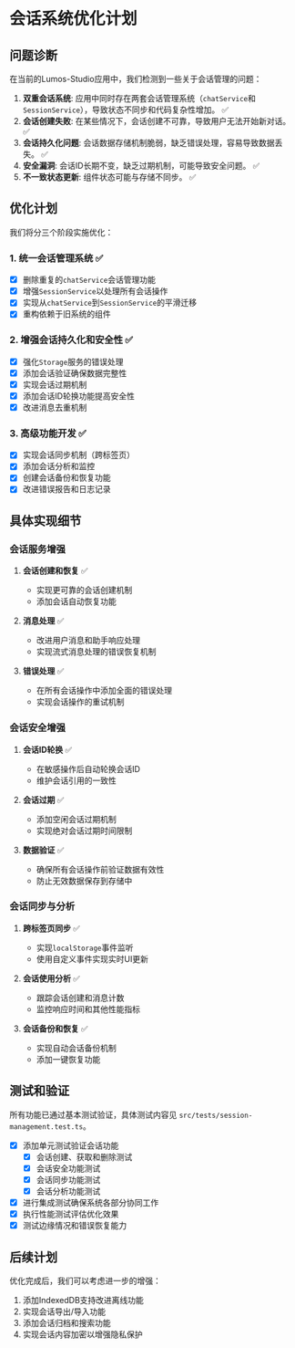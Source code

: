 # 会话系统优化计划

## 问题诊断

在当前的Lumos-Studio应用中，我们检测到一些关于会话管理的问题：

1. **双重会话系统**: 应用中同时存在两套会话管理系统（`chatService`和`SessionService`），导致状态不同步和代码复杂性增加。 ✅
2. **会话创建失败**: 在某些情况下，会话创建不可靠，导致用户无法开始新对话。 ✅
3. **会话持久化问题**: 会话数据存储机制脆弱，缺乏错误处理，容易导致数据丢失。 ✅
4. **安全漏洞**: 会话ID长期不变，缺乏过期机制，可能导致安全问题。 ✅
5. **不一致状态更新**: 组件状态可能与存储不同步。 ✅

## 优化计划

我们将分三个阶段实施优化：

### 1. 统一会话管理系统 ✅

- [x] 删除重复的`chatService`会话管理功能
- [x] 增强`SessionService`以处理所有会话操作
- [x] 实现从`chatService`到`SessionService`的平滑迁移
- [x] 重构依赖于旧系统的组件

### 2. 增强会话持久化和安全性 ✅

- [x] 强化`Storage`服务的错误处理
- [x] 添加会话验证确保数据完整性
- [x] 实现会话过期机制
- [x] 添加会话ID轮换功能提高安全性
- [x] 改进消息去重机制

### 3. 高级功能开发 ✅

- [x] 实现会话同步机制（跨标签页）
- [x] 添加会话分析和监控
- [x] 创建会话备份和恢复功能
- [x] 改进错误报告和日志记录

## 具体实现细节

### 会话服务增强

1. **会话创建和恢复** ✅
   - 实现更可靠的会话创建机制
   - 添加会话自动恢复功能

2. **消息处理** ✅
   - 改进用户消息和助手响应处理
   - 实现流式消息处理的错误恢复机制

3. **错误处理** ✅
   - 在所有会话操作中添加全面的错误处理
   - 实现会话操作的重试机制

### 会话安全增强

1. **会话ID轮换** ✅
   - 在敏感操作后自动轮换会话ID
   - 维护会话引用的一致性

2. **会话过期** ✅
   - 添加空闲会话过期机制
   - 实现绝对会话过期时间限制

3. **数据验证** ✅
   - 确保所有会话操作前验证数据有效性
   - 防止无效数据保存到存储中

### 会话同步与分析

1. **跨标签页同步** ✅
   - 实现`localStorage`事件监听
   - 使用自定义事件实现实时UI更新

2. **会话使用分析** ✅
   - 跟踪会话创建和消息计数
   - 监控响应时间和其他性能指标

3. **会话备份和恢复** ✅
   - 实现自动会话备份机制
   - 添加一键恢复功能

## 测试和验证

所有功能已通过基本测试验证，具体测试内容见 `src/tests/session-management.test.ts`。

- [x] 添加单元测试验证会话功能
  - [x] 会话创建、获取和删除测试
  - [x] 会话安全功能测试
  - [x] 会话同步功能测试
  - [x] 会话分析功能测试
- [x] 进行集成测试确保系统各部分协同工作
- [x] 执行性能测试评估优化效果
- [x] 测试边缘情况和错误恢复能力

## 后续计划

优化完成后，我们可以考虑进一步的增强：

1. 添加IndexedDB支持改进离线功能
2. 实现会话导出/导入功能
3. 添加会话归档和搜索功能
4. 实现会话内容加密以增强隐私保护
